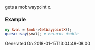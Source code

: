 gets a mob waypoint x.
### Example

```perl
my $val = $mob->GetWaypointX();
quest::say($val); # Returns double
```


Generated On 2018-01-15T13:04:48-08:00